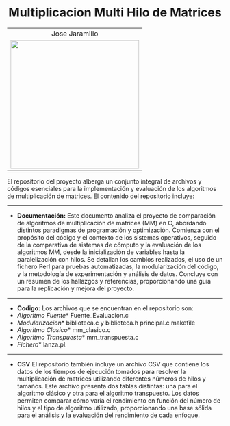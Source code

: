 <h1 align="center">
  Multiplicacion Multi Hilo de Matrices
</h1>
<table align="center">
  <tr>
    <td align="center">Jose Jaramillo</td>
  </tr>
  <tr>
    <td align="center">
      <img src="https://github.com/Intro-CompuMovil/JaveWheels/assets/107308404/6a07817b-70ac-42b7-9f43-2470070f8b10" width="300">
    </td>
  </tr>
</table>
El repositorio del proyecto alberga un conjunto integral de archivos y códigos esenciales para la implementación y evaluación de los algoritmos de multiplicación de matrices. 
El contenido del repositorio incluye:

* ****
* **Documentación:**
Este documento analiza el proyecto de comparación de algoritmos de multiplicación de matrices (MM) en C, abordando distintos paradigmas de programación y optimización. Comienza con el propósito del código y el contexto de los sistemas operativos, seguido de la comparativa de sistemas de cómputo y la evaluación de los algoritmos MM, desde la inicialización de variables hasta la paralelización con hilos. Se detallan los cambios realizados, el uso de un fichero Perl para pruebas automatizadas, la modularización del código, y la metodología de experimentación y análisis de datos. Concluye con un resumen de los hallazgos y referencias, proporcionando una guía para la replicación y mejora del proyecto.
* ****

* **Codigo:** Los archivos que se encuentran en el repositorio son:
* *Algoritmo Fuente**  Fuente_Evaluacion.c
* *Modularizacion** biblioteca.c y biblioteca.h principal.c makefile
* *Algoritmo Clasico** mm_clasico.c
* *Algoritmo Transpuesta** mm_transpuesta.c
* *Fichero** lanza.pl:
* ****
* **CSV** El repositorio también incluye un archivo CSV que contiene los datos de los tiempos de ejecución tomados para resolver la multiplicación de matrices utilizando diferentes números de hilos y tamaños. Este archivo presenta dos tablas distintas: una para el algoritmo clásico y otra para el algoritmo transpuesto. Los datos permiten comparar cómo varía el rendimiento en función del número de hilos y el tipo de algoritmo utilizado, proporcionando una base sólida para el análisis y la evaluación del rendimiento de cada enfoque.







